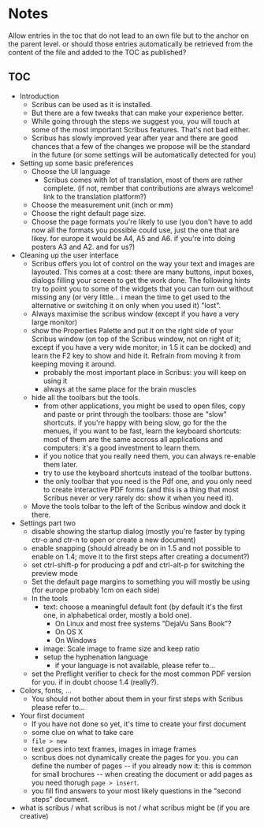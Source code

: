 # Notes

Allow entries in the toc that do not lead to an own file but to the anchor on the parent level. or should those entries automatically be retrieved from the content of the file and added to the TOC as published?

## TOC

- Introduction
  - Scribus can be used as it is installed.
  - But there are a few tweaks that can make your experience better.
  - While going through the steps we suggest you, you will touch at some of the most important Scribus features. That's not bad either.
  - Scribus has slowly improved year after year and there are good chances that a few of the changes we propose will be the standard in the future (or some settings will be automatically detected for you)
- Setting up some basic preferences
    - Choose the UI language
      - Scribus comes with lot of translation, most of them are rather complete. (if not, rember that contributions are always welcome! link to the translation platform?)
    - Choose the measurement unit (inch or mm)
    - Choose the right default page size.
    - Choose the page formats you're likely to use (you don't have to add now all the formats you possible could use, just the one that are likey. for europe it would be A4, A5 and A6. if you're into doing posters A3 and A2. and for us?)
- Cleaning up the user interface
  - Scribus offers you lot of control on the way your text and images are layouted. This comes at a cost: there are many buttons, input boxes, dialogs filling your screen to get the work done. The following hints try to point you to some of the widgets that you can turn out without missing any (or very little... i mean the time to get used to the alternative or switching it on only when you used it) "lost".
  - Always maximise the scribus window (except if you have a very large monitor)
  - show the Properties Palette and put it on the right side of your Scribus window (on top of the Scribus window, not on right of it; except if you have a very wide monitor; in 1.5 it can be docked) and learn the F2 key to show and hide it. Refrain from moving it from keeping moving it around.
    - probably the most important place in Scribus: you will keep on using it
    - always at the same place for the brain muscles
  - hide all the toolbars but the tools.
    - from other applications, you might be used to open files, copy and paste or print through the toolbars: those are "slow" shortcuts. if you're happy with being slow, go for the the menues, if you want to be fast, learn the keyboard shortcuts: most of them are the same accross all applications and computers: it's a good investment to learn them.
    - if you notice that you really need them, you can always re-enable them later.
    - try to use the keyboard shortcuts instead of the toolbar buttons.
    - the only toolbar that you need is the Pdf one, and you only need to create interactive PDF forms (and this is a thing that most Scribus never or very rarely do: show it when you need it).
  - Move the tools tolbar to the left of the Scribus window and dock it there.
- Settings part two
  - disable showing the startup dialog (mostly you're faster by typing ctr-o and ctr-n to open or create a new document)
  - enable snapping (should already be on in 1.5 and not possible to enable on 1.4; move it to the first steps after creating a document?)
  - set ctrl-shift-p for producing a pdf and ctrl-alt-p for switching the preview mode
  - Set the default page margins to something you will mostly be using (for europe probably 1cm on each side)
  - In the tools
    - text: choose a meaningful default font (by default it's the first one, in alphabetical order, mostly a bold one).
      - On Linux and most free systems "DejaVu Sans Book"?
      - On OS X
      - On Windows
    - image: Scale image to frame size and keep ratio
    - setup the hyphenation language
      - if your language is not available, please refer to...
  - set the Preflight verifier to check for the most common PDF version for you. if in doubt choose 1.4 (really?).
- Colors, fonts, ...
  - You should not bother about them in your first steps with Scribus please refer to...
- Your first document
  - If you have not done so yet, it's time to create your first document
  - some clue on what to take care
  - `file > new`
  - text goes into text frames, images in image frames
  - scribus does not dynamically create the pages for you. you can define the number of pages -- if you already now it: this is common for small brochures -- when creating the document or add pages as you need thorugh `page > insert`.
  - you fill find answers to your most likely questions in the "second steps" document.
- what is scribus / what scribus is not / what scribus might be (if you are creative)
